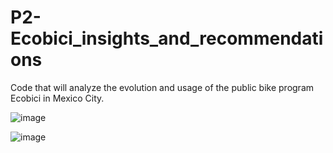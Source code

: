 # P2-Ecobici_insights_and_recommendations
Code that will analyze the evolution and usage of the public bike program Ecobici in Mexico City. 

![image](https://user-images.githubusercontent.com/79372976/125181030-7f45ff00-e1c6-11eb-9b44-b745e8bb0016.png)


![image](https://github.com/mgeffroy/P2-Ecobici_insights_and_recommendations/blob/main/static/Images/ecobici_tour_gif.gif)

